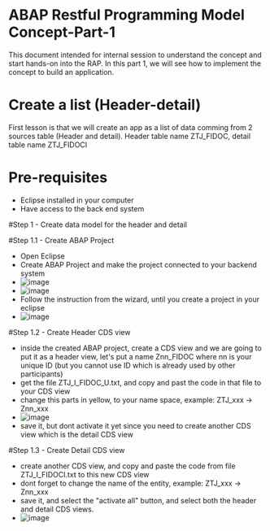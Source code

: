 # ABAP Restful Programming Model Concept-Part-1

This document intended for internal session to understand the concept and start hands-on into the RAP.
In this part 1, we will see how to implement the concept to build an application.

# Create a list (Header-detail)

First lesson is that we will create an app as a list of data comming from 2 sources table (Header and detail).
Header table name ZTJ_FIDOC, detail table name ZTJ_FIDOCI

# Pre-requisites

- Eclipse installed in your computer
- Have access to the back end system

#Step 1 - Create data model for the header and detail

#Step 1.1 - Create ABAP Project

  - Open Eclipse
  - Create ABAP Project and make the project connected to your backend system 
  - ![image](https://user-images.githubusercontent.com/39553318/190315283-8c2d53cd-4cd0-45e4-a317-2106d9a737cf.png)
  - ![image](https://user-images.githubusercontent.com/39553318/190315672-f463e078-cd99-41aa-aaf8-2d6e66127f25.png)
  - Follow the instruction from the wizard, until you create a project in your eclipse
  - ![image](https://user-images.githubusercontent.com/39553318/190315900-4da82a5a-8e49-4f3f-aee5-89db0a1f0fa4.png)

#Step 1.2 - Create Header CDS view

  - inside the created ABAP project, create a CDS view and we are going to put it as a header view, let's put a name Znn_FIDOC where nn is your unique ID (but you cannot use ID which is already used by other participants)
  - get the file ZTJ_I_FIDOC_U.txt, and copy and past the code in that file to your CDS view
  - change this parts in yellow, to your name space, example: ZTJ_xxx -> Znn_xxx
  - ![image](https://user-images.githubusercontent.com/39553318/190317063-e59b686c-10ad-43ed-b5fd-08d85f50f4a0.png)
  - save it, but dont activate it yet since you need to create another CDS view which is the detail CDS view

#Step 1.3 - Create Detail CDS view

  - create another CDS view, and copy and paste the code from file ZTJ_I_FIDOCI.txt to this new CDS view
  - dont forget to change the name of the entity, example: ZTJ_xxx -> Znn_xxx
  - save it, and select the "activate all" button, and select both the header and detail CDS views.
  - ![image](https://user-images.githubusercontent.com/39553318/190332570-189ef939-8bd4-4899-a74f-2b182ae3caa1.png)


